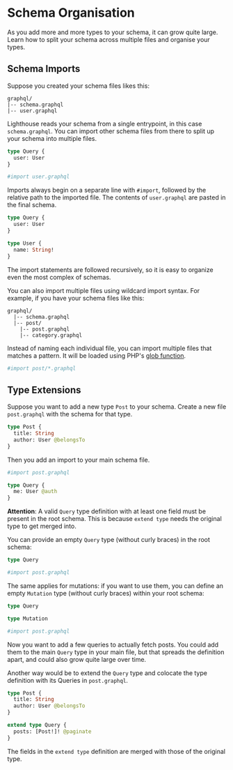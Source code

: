 # Schema Organisation

As you add more and more types to your schema, it can grow quite large.
Learn how to split your schema across multiple files and organise your types.

## Schema Imports

Suppose you created your schema files likes this:

```
graphql/
|-- schema.graphql
|-- user.graphql
```

Lighthouse reads your schema from a single entrypoint, in this case `schema.graphql`.
You can import other schema files from there to split up your schema into multiple files.

```graphql
type Query {
  user: User
}

#import user.graphql
```

Imports always begin on a separate line with `#import`, followed by the relative path
to the imported file. The contents of `user.graphql` are pasted in the final schema.

```graphql
type Query {
  user: User
}

type User {
  name: String!
}
```

The import statements are followed recursively, so it is easy to organize even the most complex of schemas.

You can also import multiple files using wildcard import syntax.
For example, if you have your schema files like this:

```
graphql/
  |-- schema.graphql
  |-- post/
    |-- post.graphql
    |-- category.graphql
```

Instead of naming each individual file, you can import multiple files that matches a pattern.
It will be loaded using PHP's [glob function](https://php.net/manual/function.glob.php).

```graphql
#import post/*.graphql
```

## Type Extensions

Suppose you want to add a new type `Post` to your schema.
Create a new file `post.graphql` with the schema for that type.

```graphql
type Post {
  title: String
  author: User @belongsTo
}
```

Then you add an import to your main schema file.

```graphql
#import post.graphql

type Query {
  me: User @auth
}
```

**Attention**: A valid `Query` type definition with at least one field
must be present in the root schema.
This is because `extend type` needs the original type to get merged into.

You can provide an empty `Query` type (without curly braces) in the root schema:

```graphql
type Query

#import post.graphql
```

The same applies for mutations: if you want to use them, you can define
an empty `Mutation` type (without curly braces) within your root schema:

```graphql
type Query

type Mutation

#import post.graphql
```

Now you want to add a few queries to actually fetch posts. You could add them to the main `Query` type
in your main file, but that spreads the definition apart, and could also grow quite large over time.

Another way would be to extend the `Query` type and colocate the type definition with its Queries in `post.graphql`.

```graphql
type Post {
  title: String
  author: User @belongsTo
}

extend type Query {
  posts: [Post!]! @paginate
}
```

The fields in the `extend type` definition are merged with those of the original type.
